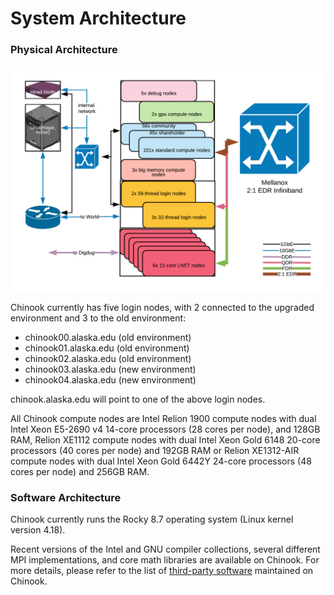 # System Architecture

### Physical Architecture

![](../.gitbook/assets/chinookarchitecture.png)

Chinook currently has five login nodes, with 2 connected to the upgraded environment and 3 to the old environment:

* chinook00.alaska.edu (old environment)
* chinook01.alaska.edu (old environment)
* chinook02.alaska.edu (old environment)
* chinook03.alaska.edu (new environment)
* chinook04.alaska.edu (new environment)

chinook.alaska.edu will point to one of the above login nodes.

All Chinook compute nodes are Intel Relion 1900 compute nodes with dual Intel Xeon E5-2690 v4 14-core processors \(28 cores per node\), and 128GB RAM, Relion XE1112 compute nodes with dual Intel Xeon Gold 6148 20-core processors (40 cores per node) and 192GB RAM or Relion XE1312-AIR compute nodes with dual Intel Xeon Gold 6442Y 24-core processors (48 cores per node) and 256GB RAM.

### Software Architecture <a id="software-architecture"></a>

Chinook currently runs the Rocky 8.7 operating system \(Linux kernel version 4.18\).

Recent versions of the Intel and GNU compiler collections, several different MPI implementations, and core math libraries are available on Chinook. For more details, please refer to the list of [third-party software](../third-party-software/third-party-software.md) maintained on Chinook.

